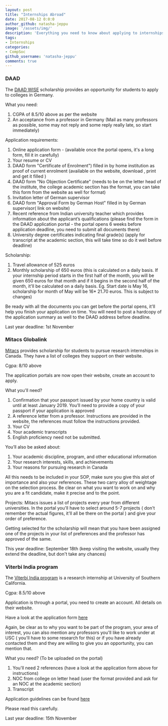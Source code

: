 ```yaml
---
layout: post
title: "Internships Abroad"
date: 2017-08-12 0:0:0
author_github: natasha-jeppu
image: '/assets/img/'
description: 'Everything you need to know about applying to internships abroad!'
tags:
- Internships
categories:
- CompSoc
github_username: 'natasha-jeppu'
comments: true
---
```


### DAAD

The [DAAD WISE](https://www.daad.de/deutschland/stipendium/datenbank/en/21148-scholarship-database/?daad=1&detail=50015295&origin=4&page=1&q=wise&status=1&subjectGrps) scholarship provides an opportunity for students to apply to colleges in Germany.


What you need:

1. CGPA of 8.5/10 above as per the website
2. An acceptance from a professor in Germany
(Mail as many professors as possible, some may not reply and some reply really late, so start immediately)

Application requirements:

1. Online application form - (available once the portal opens, it's a long form, fill it in carefully)
2. Your resume or CV
3. DAAD form "Certificate of Enrolment") filled in by home institution as proof of current enrolment (available on the website, download , print and get it filled )
4. DAAD form "No Objection Certificate" (needs to be on the letter head of the institute, the college academic section has the format, you can take this form from the website as well for format)
5. Invitation letter of German supervisor
6. DAAD form "Approval Form by German Host" filled in by German supervisor( link on website)
6. Recent reference from Indian university teacher which provides information about the applicant’s qualifications (please find the form in the DAAD application portal - the portal opens 6 weeks before application deadline, you need to submit all documents there)
7. University degree certificates indicating final grade(s) (apply for transcript at the academic section, this will take time so do it well before deadline)

Scholarship:

1. Travel allowance of 525 euros
2. Monthly scholarship of 650 euros (this is calculated on a daily basis. If your internship period starts in the first half of the month, you will be given 650 euros for that month and if it begins in the second half of the month, it'll be calculated on a daily basis. Eg. Start date is May 16, scholarship for month of May will be 16* 21.70 euros. This is subject to changes)

Be ready with all the documents you can get before the portal opens, it'll help you finish your application on time. You will need to post a hardcopy of the application summary as well to the DAAD address before deadline.

Last year deadline: 1st November

### Mitacs Globalink
[Mitacs](https://www.mitacs.ca/en/programs/globalink/globalink-research-internship) provides scholarship for students to pursue research internships in Canada. They have a list of colleges they support on their website.

Cgpa: 8/10 above

The application portals are now open their website, create an account to apply.

What you'll need?

1. Confirmation that your passport issued by your home country is valid until at least January 2019. You’ll need to provide a copy of your passport if your application is approved
2. A reference letter from a professor. Instructions are provided in the website, the references must follow the instructions provided.
3. Your CV
4. Your academic transcripts
5. English proficiency need not be submitted.

You’ll also be asked about:

1. Your academic discipline, program, and other educational information
2. Your research interests, skills, and achievements
3. Your reasons for pursuing research in Canada

All this needs to be included in your SOP, make sure you give this alot of importance and also your references. These two carry alloy of weightage on the selection process. Be clear on what you want to work on and why you are a fit candidate, make it precise and to the point.

Projects:
Mitacs issues a list of projects every year from different universities. In the portal you'll have to select around 5-7 projects ( don't remember the actual figures, it'll all be there on the portal ) and give your order of preference.

Getting selected for the scholarship will mean that you have been assigned one of the projects in your list of preferences and the professor has approved of the same.

This year deadline: September 18th (keep visiting the website, usually they extend the deadline, but don't take any chances) 

### Viterbi India program
The [Viterbi India program](http://www.iusstf.org/story/53-51-IUSSTF-Viterbi-Program.html) is a research internship at University of Southern California.


Cgpa: 8.5/10 above

Application is through a portal, you need to create an account. All details on their website.

Have a look at the application form [here](http://www.iusstf.org/cms/newsimages/file/viterbi/Viterbi_Application-2016.doc)

Again, be clear as to why you want to be part of the program, your area of interest, you can also mention any professors you'll like to work under at USC ( you'll have to some research for this) or if you have already contacted them and they are willing to give you an opportunity, you can mention that.

What you need? (To be uploaded on the portal)

1. You'll need 2 references (have a look at the application form above for instructions)
2. NOC from college on letter head (user the format provided and ask for an NOC at the academic section)
3. Transcript

Application guidelines can be found [here](http://www.iusstf.org/cms/newsimages/file/viterbi/Application_guidelines(2).doc)

Please read this carefully.

Last year deadline: 15th November


